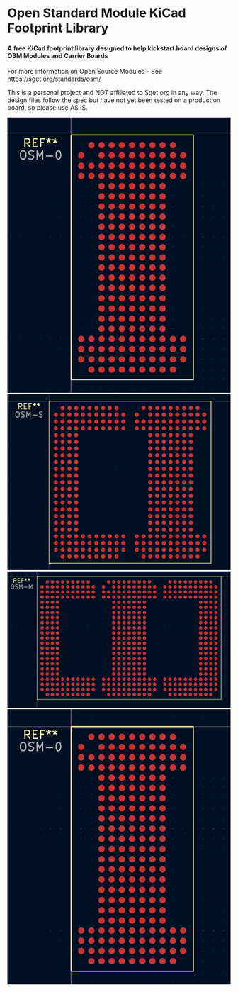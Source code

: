 # Open Standard Module KiCad Footprint Library

#### A free KiCad footprint library designed to help kickstart board designs of OSM Modules and Carrier Boards

For more information on Open Source Modules - See https://sget.org/standards/osm/

This is a personal project and NOT affiliated to Sget.org in any way. The design files follow the spec but have not yet been tested on a production board, so please use AS IS. 

![OSM Size 0](Photos/OSM0.png?raw=true "OSM SIze 0")
![OSM Size S](Photos/OSMS.png?raw=true "OSM SIze S")
![OSM Size M](Photos/OSMM.png?raw=true "OSM SIze M")
![OSM Size L](Photos/OSM0.png?raw=true "OSM SIze L")

